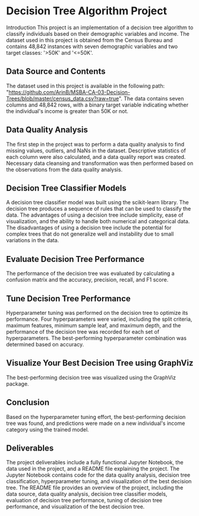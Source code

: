 # Decision Tree Algorithm Project
Introduction
This project is an implementation of a decision tree algorithm to classify individuals based on their demographic variables and income. The dataset used in this project is obtained from the Census Bureau and contains 48,842 instances with seven demographic variables and two target classes: '>50K' and '<=50K'.

## Data Source and Contents
The dataset used in this project is available in the following path: "https://github.com/ArinB/MSBA-CA-03-Decision-Trees/blob/master/census_data.csv?raw=true". The data contains seven columns and 48,842 rows, with a binary target variable indicating whether the individual's income is greater than 50K or not.

## Data Quality Analysis
The first step in the project was to perform a data quality analysis to find missing values, outliers, and NaNs in the dataset. Descriptive statistics of each column were also calculated, and a data quality report was created. Necessary data cleansing and transformation was then performed based on the observations from the data quality analysis.

## Decision Tree Classifier Models
A decision tree classifier model was built using the scikit-learn library. The decision tree produces a sequence of rules that can be used to classify the data. The advantages of using a decision tree include simplicity, ease of visualization, and the ability to handle both numerical and categorical data. The disadvantages of using a decision tree include the potential for complex trees that do not generalize well and instability due to small variations in the data.

## Evaluate Decision Tree Performance
The performance of the decision tree was evaluated by calculating a confusion matrix and the accuracy, precision, recall, and F1 score.

## Tune Decision Tree Performance
Hyperparameter tuning was performed on the decision tree to optimize its performance. Four hyperparameters were varied, including the split criteria, maximum features, minimum sample leaf, and maximum depth, and the performance of the decision tree was recorded for each set of hyperparameters. The best-performing hyperparameter combination was determined based on accuracy.

## Visualize Your Best Decision Tree using GraphViz
The best-performing decision tree was visualized using the GraphViz package.

## Conclusion
Based on the hyperparameter tuning effort, the best-performing decision tree was found, and predictions were made on a new individual's income category using the trained model.

## Deliverables
The project deliverables include a fully functional Jupyter Notebook, the data used in the project, and a README file explaining the project. The Jupyter Notebook contains code for the data quality analysis, decision tree classification, hyperparameter tuning, and visualization of the best decision tree. The README file provides an overview of the project, including the data source, data quality analysis, decision tree classifier models, evaluation of decision tree performance, tuning of decision tree performance, and visualization of the best decision tree.
